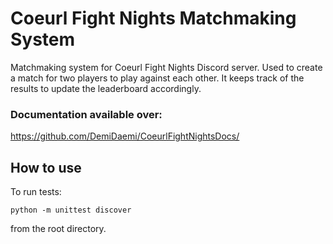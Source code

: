# Coeurl Fight Nights Matchmaking System

Matchmaking system for Coeurl Fight Nights Discord server. Used to create a match for two players to play against each other. It keeps track of the results to update the leaderboard accordingly.

### Documentation available over:
https://github.com/DemiDaemi/CoeurlFightNightsDocs/

## How to use

To run tests: 
```
python -m unittest discover
```
from the root directory. 
